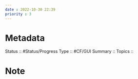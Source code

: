 ```yaml
---
date : 2022-10-30 22:39
priority : 3
---
```

# Metadata
Status :: #Status/Progress 
Type :: #CF/GUI 
Summary :: 
Topics :: 
# Note
